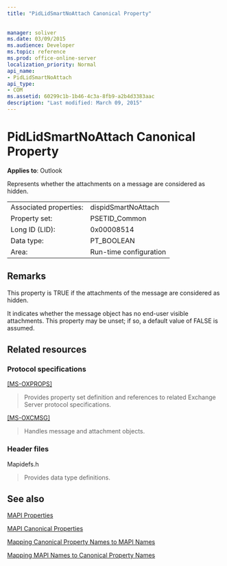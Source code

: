```yaml
---
title: "PidLidSmartNoAttach Canonical Property"
 
 
manager: soliver
ms.date: 03/09/2015
ms.audience: Developer
ms.topic: reference
ms.prod: office-online-server
localization_priority: Normal
api_name:
- PidLidSmartNoAttach
api_type:
- COM
ms.assetid: 60299c1b-1b46-4c3a-8fb9-a2b4d3383aac
description: "Last modified: March 09, 2015"
---
```


# PidLidSmartNoAttach Canonical Property

  
  
**Applies to**: Outlook 
  
Represents whether the attachments on a message are considered as hidden.
  
|||
|:-----|:-----|
|Associated properties:  <br/> |dispidSmartNoAttach  <br/> |
|Property set:  <br/> |PSETID_Common  <br/> |
|Long ID (LID):  <br/> |0x00008514  <br/> |
|Data type:  <br/> |PT_BOOLEAN  <br/> |
|Area:  <br/> |Run-time configuration  <br/> |
   
## Remarks

This property is TRUE if the attachments of the message are considered as hidden.
  
It indicates whether the message object has no end-user visible attachments. This property may be unset; if so, a default value of FALSE is assumed.
  
## Related resources

### Protocol specifications

[[MS-OXPROPS]](http://msdn.microsoft.com/library/f6ab1613-aefe-447d-a49c-18217230b148%28Office.15%29.aspx)
  
> Provides property set definition and references to related Exchange Server protocol specifications.
    
[[MS-OXCMSG]](http://msdn.microsoft.com/library/7fd7ec40-deec-4c06-9493-1bc06b349682%28Office.15%29.aspx)
  
> Handles message and attachment objects.
    
### Header files

Mapidefs.h
  
> Provides data type definitions.
    
## See also



[MAPI Properties](mapi-properties.md)
  
[MAPI Canonical Properties](mapi-canonical-properties.md)
  
[Mapping Canonical Property Names to MAPI Names](mapping-canonical-property-names-to-mapi-names.md)
  
[Mapping MAPI Names to Canonical Property Names](mapping-mapi-names-to-canonical-property-names.md)


